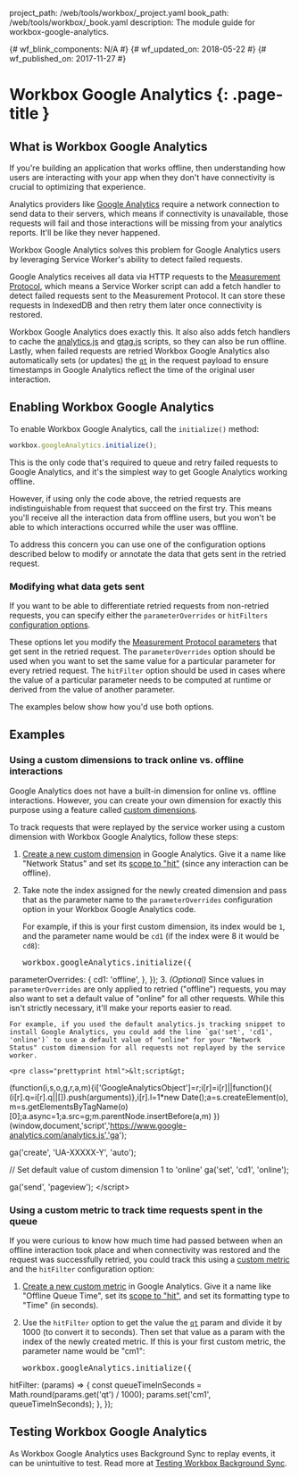 project_path: /web/tools/workbox/_project.yaml book_path: /web/tools/workbox/_book.yaml description: The module guide for workbox-google-analytics.

{# wf_blink_components: N/A #} {# wf_updated_on: 2018-05-22 #} {# wf_published_on: 2017-11-27 #}

# Workbox Google Analytics {: .page-title }

## What is Workbox Google Analytics

If you're building an application that works offline, then understanding how users are interacting with your app when they don't have connectivity is crucial to optimizing that experience.

Analytics providers like [Google Analytics](https://www.google.com/analytics) require a network connection to send data to their servers, which means if connectivity is unavailable, those requests will fail and those interactions will be missing from your analytics reports. It'll be like they never happened.

Workbox Google Analytics solves this problem for Google Analytics users by leveraging Service Worker's ability to detect failed requests.

Google Analytics receives all data via HTTP requests to the [Measurement Protocol](/analytics/devguides/collection/protocol/v1/), which means a Service Worker script can add a fetch handler to detect failed requests sent to the Measurement Protocol. It can store these requests in IndexedDB and then retry them later once connectivity is restored.

Workbox Google Analytics does exactly this. It also also adds fetch handlers to cache the [analytics.js](/analytics/devguides/collection/analyticsjs/) and [gtag.js](/analytics/devguides/collection/gtagjs/) scripts, so they can also be run offline. Lastly, when failed requests are retried Workbox Google Analytics also automatically sets (or updates) the [`qt`](/analytics/devguides/collection/protocol/v1/parameters#qt) in the request payload to ensure timestamps in Google Analytics reflect the time of the original user interaction.

## Enabling Workbox Google Analytics

To enable Workbox Google Analytics, call the `initialize()` method:

```js
workbox.googleAnalytics.initialize();
```

This is the only code that's required to queue and retry failed requests to Google Analytics, and it's the simplest way to get Google Analytics working offline.

However, if using only the code above, the retried requests are indistinguishable from request that succeed on the first try. This means you'll receive all the interaction data from offline users, but you won't be able to which interactions occurred while the user was offline.

To address this concern you can use one of the configuration options described below to modify or annotate the data that gets sent in the retried request.

### Modifying what data gets sent

If you want to be able to differentiate retried requests from non-retried requests, you can specify either the `parameterOverrides` or `hitFilters` [configuration options](/web/tools/workbox/reference-docs/latest/workbox.googleAnalytics#.initialize).

These options let you modify the [Measurement Protocol parameters](/analytics/devguides/collection/protocol/v1/parameters) that get sent in the retried request. The `parameterOverrides` option should be used when you want to set the same value for a particular parameter for every retried request. The `hitFilter` option should be used in cases where the value of a particular parameter needs to be computed at runtime or derived from the value of another parameter.

The examples below show how you'd use both options.

## Examples

### Using a custom dimensions to track online vs. offline interactions

Google Analytics does not have a built-in dimension for online vs. offline interactions. However, you can create your own dimension for exactly this purpose using a feature called [custom dimensions](https://support.google.com/analytics/answer/2709828).

To track requests that were replayed by the service worker using a custom dimension with Workbox Google Analytics, follow these steps:

1. [Create a new custom dimension](https://support.google.com/analytics/answer/2709829) in Google Analytics. Give it a name like "Network Status" and set its [scope to "hit"](https://support.google.com/analytics/answer/2709828#example-hit) (since any interaction can be offline).

2. Take note the index assigned for the newly created dimension and pass that as the parameter name to the `parameterOverrides` configuration option in your Workbox Google Analytics code.
    
    For example, if this is your first custom dimension, its index would be `1`, and the parameter name would be `cd1` (if the index were 8 it would be `cd8`):
    
    <pre class="prettyprint js">workbox.googleAnalytics.initialize({
  parameterOverrides: {
    cd1: 'offline',
  },
});
</pre>
3. *(Optional)* Since values in `parameterOverrides` are only applied to retried ("offline") requests, you may also want to set a default value of "online" for all other requests. While this isn't strictly necessary, it'll make your reports easier to read.
    
    For example, if you used the default analytics.js tracking snippet to install Google Analytics, you could add the line `ga('set', 'cd1', 'online')` to use a default value of "online" for your "Network Status" custom dimension for all requests not replayed by the service worker.
    
    <pre class="prettyprint html">&lt;script&gt;
(function(i,s,o,g,r,a,m){i['GoogleAnalyticsObject']=r;i[r]=i[r]||function(){
(i[r].q=i[r].q||[]).push(arguments)},i[r].l=1*new Date();a=s.createElement(o),
m=s.getElementsByTagName(o)[0];a.async=1;a.src=g;m.parentNode.insertBefore(a,m)
})(window,document,'script','https://www.google-analytics.com/analytics.js','ga');

ga('create', 'UA-XXXXX-Y', 'auto');

// Set default value of custom dimension 1 to 'online'
ga('set', 'cd1', 'online');

ga('send', 'pageview');
&lt;/script&gt;
</pre>

### Using a custom metric to track time requests spent in the queue

If you were curious to know how much time had passed between when an offline interaction took place and when connectivity was restored and the request was successfully retried, you could track this using a [custom metric](https://support.google.com/analytics/answer/2709828) and the `hitFilter` configuration option:

1. [Create a new custom metric](https://support.google.com/analytics/answer/2709829) in Google Analytics. Give it a name like "Offline Queue Time", set its [scope to "hit"](https://support.google.com/analytics/answer/2709828#example-hit), and set its formatting type to "Time" (in seconds).

2. Use the `hitFilter` option to get the value the [`qt`](/analytics/devguides/collection/protocol/v1/parameters#qt) param and divide it by 1000 (to convert it to seconds). Then set that value as a param with the index of the newly created metric. If this is your first custom metric, the parameter name would be "cm1":
    
    <pre class="prettyprint js">workbox.googleAnalytics.initialize({
  hitFilter: (params) => {
    const queueTimeInSeconds = Math.round(params.get('qt') / 1000);
    params.set('cm1', queueTimeInSeconds);
  },
});
</pre>

## Testing Workbox Google Analytics

As Workbox Google Analytics uses Background Sync to replay events, it can be unintuitive to test. Read more at [Testing Workbox Background Sync](/web/tools/workbox/modules/workbox-background-sync#testing_workbox_background_sync).